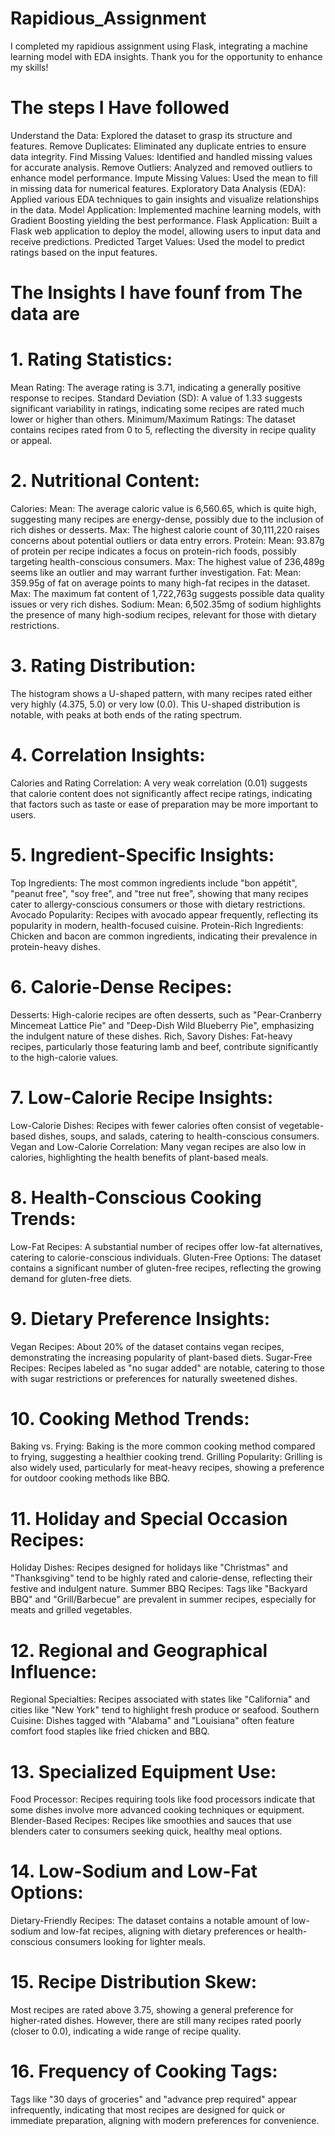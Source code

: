 # Rapidious_Assignment
I completed my rapidious assignment using Flask, integrating a machine learning model with EDA insights. Thank you for the opportunity to enhance my skills!

# The steps I Have followed
Understand the Data: Explored the dataset to grasp its structure and features.
Remove Duplicates: Eliminated any duplicate entries to ensure data integrity.
Find Missing Values: Identified and handled missing values for accurate analysis.
Remove Outliers: Analyzed and removed outliers to enhance model performance.
Impute Missing Values: Used the mean to fill in missing data for numerical features.
Exploratory Data Analysis (EDA): Applied various EDA techniques to gain insights and visualize relationships in the data.
Model Application: Implemented machine learning models, with Gradient Boosting yielding the best performance.
Flask Application: Built a Flask web application to deploy the model, allowing users to input data and receive predictions.
Predicted Target Values: Used the model to predict ratings based on the input features.

# The Insights I have founf from The data are 
# 1. Rating Statistics:
Mean Rating: The average rating is 3.71, indicating a generally positive response to recipes.
Standard Deviation (SD): A value of 1.33 suggests significant variability in ratings, indicating some recipes are rated much lower or higher than others.
Minimum/Maximum Ratings: The dataset contains recipes rated from 0 to 5, reflecting the diversity in recipe quality or appeal.
# 2. Nutritional Content:
Calories:
Mean: The average caloric value is 6,560.65, which is quite high, suggesting many recipes are energy-dense, possibly due to the inclusion of rich dishes or desserts.
Max: The highest calorie count of 30,111,220 raises concerns about potential outliers or data entry errors.
Protein:
Mean: 93.87g of protein per recipe indicates a focus on protein-rich foods, possibly targeting health-conscious consumers.
Max: The highest value of 236,489g seems like an outlier and may warrant further investigation.
Fat:
Mean: 359.95g of fat on average points to many high-fat recipes in the dataset.
Max: The maximum fat content of 1,722,763g suggests possible data quality issues or very rich dishes.
Sodium:
Mean: 6,502.35mg of sodium highlights the presence of many high-sodium recipes, relevant for those with dietary restrictions.
# 3. Rating Distribution:
The histogram shows a U-shaped pattern, with many recipes rated either very highly (4.375, 5.0) or very low (0.0). This U-shaped distribution is notable, with peaks at both ends of the rating spectrum.
# 4. Correlation Insights:
Calories and Rating Correlation: A very weak correlation (0.01) suggests that calorie content does not significantly affect recipe ratings, indicating that factors such as taste or ease of preparation may be more important to users.
# 5. Ingredient-Specific Insights:
Top Ingredients: The most common ingredients include "bon appétit", "peanut free", "soy free", and "tree nut free", showing that many recipes cater to allergy-conscious consumers or those with dietary restrictions.
Avocado Popularity: Recipes with avocado appear frequently, reflecting its popularity in modern, health-focused cuisine.
Protein-Rich Ingredients: Chicken and bacon are common ingredients, indicating their prevalence in protein-heavy dishes.
# 6. Calorie-Dense Recipes:
Desserts: High-calorie recipes are often desserts, such as "Pear-Cranberry Mincemeat Lattice Pie" and "Deep-Dish Wild Blueberry Pie", emphasizing the indulgent nature of these dishes.
Rich, Savory Dishes: Fat-heavy recipes, particularly those featuring lamb and beef, contribute significantly to the high-calorie values.
# 7. Low-Calorie Recipe Insights:
Low-Calorie Dishes: Recipes with fewer calories often consist of vegetable-based dishes, soups, and salads, catering to health-conscious consumers.
Vegan and Low-Calorie Correlation: Many vegan recipes are also low in calories, highlighting the health benefits of plant-based meals.
# 8. Health-Conscious Cooking Trends:
Low-Fat Recipes: A substantial number of recipes offer low-fat alternatives, catering to calorie-conscious individuals.
Gluten-Free Options: The dataset contains a significant number of gluten-free recipes, reflecting the growing demand for gluten-free diets.
# 9. Dietary Preference Insights:
Vegan Recipes: About 20% of the dataset contains vegan recipes, demonstrating the increasing popularity of plant-based diets.
Sugar-Free Recipes: Recipes labeled as "no sugar added" are notable, catering to those with sugar restrictions or preferences for naturally sweetened dishes.
# 10. Cooking Method Trends:
Baking vs. Frying: Baking is the more common cooking method compared to frying, suggesting a healthier cooking trend.
Grilling Popularity: Grilling is also widely used, particularly for meat-heavy recipes, showing a preference for outdoor cooking methods like BBQ.
# 11. Holiday and Special Occasion Recipes:
Holiday Dishes: Recipes designed for holidays like "Christmas" and "Thanksgiving" tend to be highly rated and calorie-dense, reflecting their festive and indulgent nature.
Summer BBQ Recipes: Tags like "Backyard BBQ" and "Grill/Barbecue" are prevalent in summer recipes, especially for meats and grilled vegetables.
# 12. Regional and Geographical Influence:
Regional Specialties: Recipes associated with states like "California" and cities like "New York" tend to highlight fresh produce or seafood.
Southern Cuisine: Dishes tagged with "Alabama" and "Louisiana" often feature comfort food staples like fried chicken and BBQ.
# 13. Specialized Equipment Use:
Food Processor: Recipes requiring tools like food processors indicate that some dishes involve more advanced cooking techniques or equipment.
Blender-Based Recipes: Recipes like smoothies and sauces that use blenders cater to consumers seeking quick, healthy meal options.
# 14. Low-Sodium and Low-Fat Options:
Dietary-Friendly Recipes: The dataset contains a notable amount of low-sodium and low-fat recipes, aligning with dietary preferences or health-conscious consumers looking for lighter meals.
# 15. Recipe Distribution Skew:
Most recipes are rated above 3.75, showing a general preference for higher-rated dishes. However, there are still many recipes rated poorly (closer to 0.0), indicating a wide range of recipe quality.
# 16. Frequency of Cooking Tags:
Tags like "30 days of groceries" and "advance prep required" appear infrequently, indicating that most recipes are designed for quick or immediate preparation, aligning with modern preferences for convenience.
